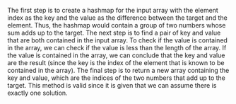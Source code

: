 The first step is to create a hashmap for the input array with the element index as the key and the value as the difference between the target and the element. Thus, the hashmap would contain a group of two numbers whose sum adds up to the target. The next step is to find a pair of key and value that are both contained in the input array. To check if the value is contained in the array, we can check if the value is less than the length of the array. If the value is contained in the array, we can conclude that the key and value are the result (since the key is the index of the element that is known to be contained in the array).  The final step is to return a new array containing the key and value, which are the indices of the two numbers that add up to the target. This method is valid since it is given that we can assume there is exactly one solution. 
